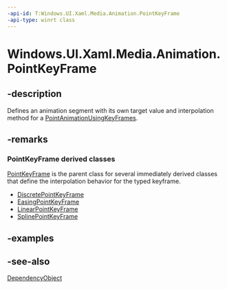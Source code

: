 ```yaml
---
-api-id: T:Windows.UI.Xaml.Media.Animation.PointKeyFrame
-api-type: winrt class
---
```


<!-- Class syntax.
public class PointKeyFrame : Windows.UI.Xaml.DependencyObject, Windows.UI.Xaml.Media.Animation.IPointKeyFrame
-->

# Windows.UI.Xaml.Media.Animation.PointKeyFrame

## -description
Defines an animation segment with its own target value and interpolation method for a [PointAnimationUsingKeyFrames](pointanimationusingkeyframes.md).



## -remarks
### **PointKeyFrame** derived classes

[PointKeyFrame](discretepointkeyframe.md) is the parent class for several immediately derived classes that define the interpolation behavior for the typed keyframe.

+ [DiscretePointKeyFrame](discretepointkeyframe.md)
+ [EasingPointKeyFrame](easingpointkeyframe.md)
+ [LinearPointKeyFrame](linearpointkeyframe.md)
+ [SplinePointKeyFrame](splinepointkeyframe.md)


## -examples

## -see-also
[DependencyObject](../windows.ui.xaml/dependencyobject.md)
